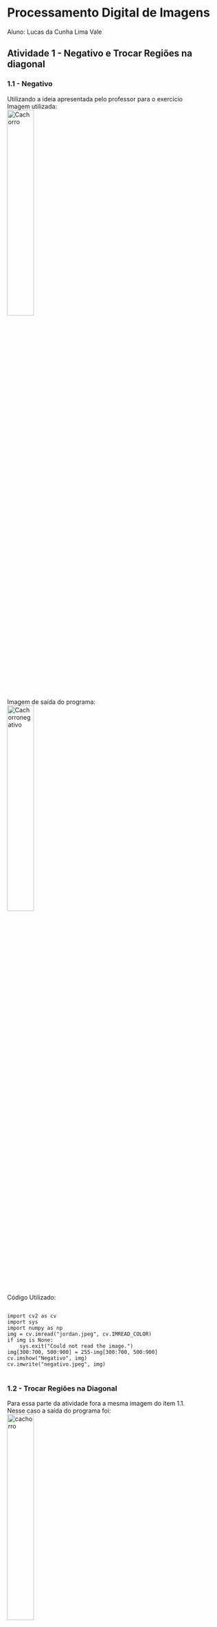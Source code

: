 <html lang="pr-br">
<head>
</head>
<body>
<h1>Processamento Digital de Imagens</h1>
<p>Aluno: Lucas da Cunha Lima Vale
</p>
<h2>Atividade 1 - Negativo e Trocar Regiões na diagonal</h2>
<h3>1.1 - Negativo</h3>
<p>
Utilizando a ideia apresentada pelo professor para o exercicio <br>
Imagem utilizada:<br>
<img src="jordan.jpeg" alt="Cachorro" style="width:35%"><br>
Imagem de saída do programa:<br>
<img src="Processamento-Digital-de-Imagem/negativo.jpeg" alt="Cachorronegativo"style="width:35%"><br>
Código Utilizado:<br>
<pre class="prettyprint">
<code>
import cv2 as cv
import sys
import numpy as np
img = cv.imread("jordan.jpeg", cv.IMREAD_COLOR)
if img is None:
    sys.exit("Could not read the image.")
img[300:700, 500:900] = 255-img[300:700, 500:900]
cv.imshow("Negativo", img)
cv.imwrite("negativo.jpeg", img)
</code>
</pre>
</p>
<h3>1.2 - Trocar Regiões na Diagonal</h3>
<p>
Para essa parte da atividade fora a mesma imagem do item 1.1.<br>
Nesse caso a saída do programa foi:<br>
<img src="jordantrocado.png" alt="cachorro"style="width:35%"><br>
Código Utilizado:<br>
<pre class="prettyprint">
<code>
import cv2 as cv
import sys
import numpy as np
img = cv.imread(cv.samples.findFile("jordan.jpeg"))
if img2 is None:
    sys.exit("Could not read the image.")
print('Largura em pixels: ', end='')  
print(img.shape[1]) #largura da imagem
l=img.shape[1]
print('Altura em pixels: ', end='')  
print(img.shape[0]) #altura da imagem
a=img.shape[0]
print('Qtde de canais: ', end='')  
print(img.shape[2])
img2=img.copy()
ma=800
ml=450
for x in range(0,a):
    for y in range(0,l):
        if x<ml and y<ma:
            img2[x, y]=img[x+ml, y+ma]
        if x<ml and y>ma:
            img2[x, y]=img[x+ml, y-ma]
        if x>ml and y<ma:
            img2[x, y]=img[x-ml, y+ma]
        if x>ml and y>ma:
            img2[x, y]=img[x-ml, y-ma]
cv.imshow("cachorrotrocado", img2)
cv.imwrite("jordantrocado.png", img2)
</code>
</pre>
</p>
<h2>Atividade 2 - Detector de Objetos</h2>
<h3>2.1 - Detector</h3>
<p>
Para resolvermos o problema da contagem de objetos que seja acima de 255 podemos colocar um contador que conte quantas vezes o contador atual atingiu o 255, toda vez que atingir o 255 zera este contador, zerar o contador enquanto que armazenamos no número de vezes que ele chegou ao valor de 255, no final do laço somaríamos mais assim o contador que conta as vezes que o contador inicial chega até 255 multiplicado por 255 mais o valor do contador inicial daria o total de objetos na imagem.<br>
Utilizando a ideia apresentada pelo professor:<br>
Imagem de entrada:<br>
<img src="bolhas.png" alt="Objetos"style="width:35%"><br>
Imagem sem objetos na borda:<br>
<img src="bolhas2.png" alt="Objetos"style="width:35%"><br>
Contagem:<br>
<img src="contador.png" alt="Janela CMD"style="width:35%"><br>
Código Utilizado:<br>
<pre class="prettyprint">
<code>
import cv2 as cv
import sys
import numpy as np
img = cv.imread(cv.samples.findFile("bolhas.png"))
if img is None:
    sys.exit("Could not read the image.")
imgflood = img.copy()
print('Largura em pixels: ', end='')  
print(img.shape[1]) #largura da imagem
l=img.shape[1]
print('Altura em pixels: ', end='')  
print(img.shape[0]) #altura da imagem
a=img.shape[0]
print('Qtde de canais: ', end='')  
print(img.shape[2])
mask = np.zeros((a+2, l+2), np.uint8)
c=0
cb=0
for x in range (0, a):
    cv.floodFill(imgflood, mask, (0,x), (0, 0, 0))
    cv.floodFill(imgflood, mask, (x,0), (0, 0, 0))
    cv.floodFill(imgflood, mask, (a-1,x), (0, 0, 0))
    cv.floodFill(imgflood, mask, (x,a-1), (0, 0, 0))
cv.imwrite("bolhas2.png", imgflood)
img=imgflood.copy()
for x in  range (0, a-1):
    for y in range (0, l-1):
       if imgflood[x, y, 2]==255:
            c+=1
            cv.floodFill(imgflood, mask, (y, x), (0, 0, 0))
cv.floodFill(img,None, (0, 0), (255, 255, 255));
cv.imshow("Display window", img)
cv.imwrite("bolhasvazias.png", img)
for x in  range (0, a-1):
    for y in range (0, l-1):
       if img[x, y, 2]==0:
            cb+=1
            cv.floodFill(img, mask, (y, x), (255, 255, 255))
print ('quantidade de objetos: ' ,c)
print ('quantidade de objetos sem buraco: ' ,cb)
print ('quantidade de objetos com buraco: ' ,c-cb)
cv.imwrite("bolhas3.png", imgflood)
</code>
</pre>
</p>
<h2>Atividade 3 - Equalizador de Histograma</h2>	
<p>
Utilizando a ideia apresentada pelo professor:<br>
Imagem utilizada:<br>
<img src="jordan3.jpeg" alt="cachorro"style="width:35%"><br>
Imagem de saída do programa em escala de cinza a esquerda sem equalização e a direita com equalização:<br>
<img src="cachorros.png" alt="cachorros"style="width:35%"><br>
Histograma:<br>
<img src="histograma.png" alt="histograma"style="width:35%"><br>
Código utilizado:<br>
<pre class="prettyprint">
<code>
import sys
import numpy as np
from matplotlib import pyplot as plt
img = cv.imread(cv.samples.findFile("jordan3.jpeg"))
if img is None:
    sys.exit("Could not read the image.")
print('Largura em pixels: ', end='')  
print(img.shape[1]) #largura da imagem
l=img.shape[1]
print('Altura em pixels: ', end='')  
print(img.shape[0]) #altura da imagem
a=img.shape[0]
print('Qtde de canais: ', end='')  
print(img.shape[2])
img = cv.cvtColor(img, cv.COLOR_BGR2GRAY)
hist = cv.calcHist([img], [0], None, [256], [0, 256])
equ = cv.equalizeHist(img)
res = np.hstack((img,equ))
hist2 = cv.calcHist([equ], [0], None, [256], [0, 256])
hist2 /= hist2.sum()
plt.figure()
plt.axis("off")
#plt.imshow(cv.cvtColor(img, cv.COLOR_GRAY2RGB))
# plot the histogram
#plt.figure()
plt.title("Histograma")
#plt.plot(hist)
plt.xlim([0, 256])
plt.plot(hist2)
plt.xlim([0, 256])
cv.imshow("Display window", res)
cv.imwrite("cachorros.png", res)
plt.show()
</code>
</pre>
</p>
<h2>Atividade 4 - Laplaciano do Gaussiano</h2>	
<p>
Utilizando a ideia apresentada pelo professor:<br>
Imagens obtidas:<br>
<img src="laplace.png" alt="cachorro"style="width:35%"><br>
Código utilizado:<br>
<pre class="prettyprint">
<code>
import numpy as np
import cv2 as cv
from matplotlib import pyplot as plt
img = cv.imread('jordan.jpeg',0)
laplacian = cv.Laplacian(img,cv.CV_16S,ksize=19)
blur = cv.GaussianBlur(img,(9,9),0)
laplacegauss = cv.Laplacian(blur,cv.CV_16S,ksize=19)
plt.subplot(2,2,1),plt.imshow(img,cmap = 'gray')
plt.title('Original'), plt.xticks([]), plt.yticks([])
plt.subplot(2,2,2),plt.imshow(laplacian,cmap = 'gray')
plt.title('Laplace'), plt.xticks([]), plt.yticks([])
plt.subplot(2,2,3),plt.imshow(blur,cmap = 'gray')
plt.title('Gaussiana'), plt.xticks([]), plt.yticks([])
plt.subplot(2,2,4),plt.imshow(laplacegauss,cmap = 'gray')
plt.title('LaPlace da Gaussiana'), plt.xticks([]), plt.yticks([])
plt.show()
</code>
</pre>
</p>
</body>
</html>
